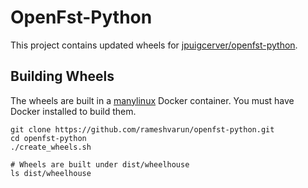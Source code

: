 # OpenFst-Python

This project contains updated wheels for [jpuigcerver/openfst-python](https://github.com/jpuigcerver/openfst-python).

## Building Wheels

The wheels are built in a [manylinux](https://github.com/pypa/manylinux) Docker container. You must have Docker installed to build them.

```
git clone https://github.com/rameshvarun/openfst-python.git
cd openfst-python
./create_wheels.sh

# Wheels are built under dist/wheelhouse
ls dist/wheelhouse
```